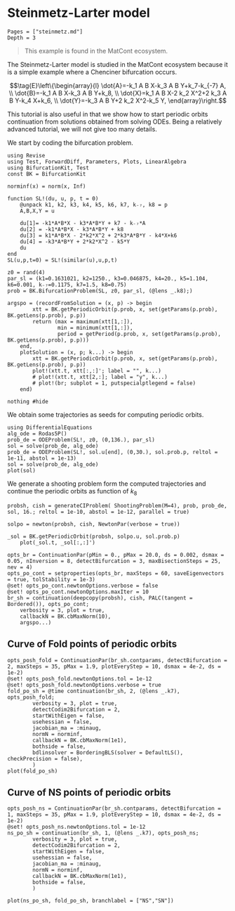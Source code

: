 # Steinmetz-Larter model

```@contents
Pages = ["steinmetz.md"]
Depth = 3
```

> This example is found in the MatCont ecosystem.

The Steinmetz-Larter model is studied in the MatCont ecosystem because it is a simple example where a Chenciner bifurcation occurs.

$$\tag{E}\left\{\begin{array}{l}
\dot{A}=-k_1 A B X-k_3 A B Y+k_7-k_{-7} A, \\
\dot{B}=-k_1 A B X-k_3 A B Y+k_8, \\
\dot{X}=k_1 A B X-2 k_2 X^2+2 k_3 A B Y-k_4 X+k_6, \\
\dot{Y}=-k_3 A B Y+2 k_2 X^2-k_5 Y,
\end{array}\right.$$

This tutorial is also useful in that we show how to start periodic orbits continuation from solutions obtained from solving ODEs. Being a relatively advanced tutorial, we will not give too many details.

We start by coding the bifurcation problem.

```@example STEINMETZ
using Revise
using Test, ForwardDiff, Parameters, Plots, LinearAlgebra
using BifurcationKit, Test
const BK = BifurcationKit

norminf(x) = norm(x, Inf)

function SL!(du, u, p, t = 0)
	@unpack k1, k2, k3, k4, k5, k6, k7, k₋₇, k8 = p
	A,B,X,Y = u

	du[1]= -k1*A*B*X - k3*A*B*Y + k7 - k₋₇*A
	du[2] = -k1*A*B*X - k3*A*B*Y + k8
	du[3] = k1*A*B*X - 2*k2*X^2 + 2*k3*A*B*Y - k4*X+k6
	du[4] = -k3*A*B*Y + 2*k2*X^2 - k5*Y
	du
end
SL(u,p,t=0) = SL!(similar(u),u,p,t)

z0 = rand(4)
par_sl = (k1=0.1631021, k2=1250., k3=0.046875, k4=20., k5=1.104, k6=0.001, k₋₇=0.1175, k7=1.5, k8=0.75)
prob = BK.BifurcationProblem(SL, z0, par_sl, (@lens _.k8);)

argspo = (recordFromSolution = (x, p) -> begin
		xtt = BK.getPeriodicOrbit(p.prob, x, set(getParams(p.prob), BK.getLens(p.prob), p.p))
		return (max = maximum(xtt[1,:]),
				min = minimum(xtt[1,:]),
				period = getPeriod(p.prob, x, set(getParams(p.prob), BK.getLens(p.prob), p.p)))
	end,
	plotSolution = (x, p; k...) -> begin
		xtt = BK.getPeriodicOrbit(p.prob, x, set(getParams(p.prob), BK.getLens(p.prob), p.p))
		plot!(xtt.t, xtt[:,:]'; label = "", k...)
		# plot!(xtt.t, xtt[2,:]; label = "y", k...)
		# plot!(br; subplot = 1, putspecialptlegend = false)
	end)

nothing #hide
```

We obtain some trajectories as seeds for computing periodic orbits.

```@example STEINMETZ
using DifferentialEquations
alg_ode = Rodas5P()
prob_de = ODEProblem(SL!, z0, (0,136.), par_sl)
sol = solve(prob_de, alg_ode)
prob_de = ODEProblem(SL!, sol.u[end], (0,30.), sol.prob.p, reltol = 1e-11, abstol = 1e-13)
sol = solve(prob_de, alg_ode)
plot(sol)
```

We generate a shooting problem form the computed trajectories and continue the periodic orbits as function of $k_8$

```@example STEINMETZ
probsh, cish = generateCIProblem( ShootingProblem(M=4), prob, prob_de, sol, 16.; reltol = 1e-10, abstol = 1e-12, parallel = true)

solpo = newton(probsh, cish, NewtonPar(verbose = true))

_sol = BK.getPeriodicOrbit(probsh, solpo.u, sol.prob.p)
	plot(_sol.t, _sol[:,:]')

opts_br = ContinuationPar(pMin = 0., pMax = 20.0, ds = 0.002, dsmax = 0.05, nInversion = 8, detectBifurcation = 3, maxBisectionSteps = 25, nev = 4)
opts_po_cont = setproperties(opts_br, maxSteps = 60, saveEigenvectors = true, tolStability = 1e-3)
@set! opts_po_cont.newtonOptions.verbose = false
@set! opts_po_cont.newtonOptions.maxIter = 10
br_sh = continuation(deepcopy(probsh), cish, PALC(tangent = Bordered()), opts_po_cont;
	verbosity = 3, plot = true,
	callbackN = BK.cbMaxNorm(10),
	argspo...)
```

## Curve of Fold points of periodic orbits

```@example STEINMETZ
opts_posh_fold = ContinuationPar(br_sh.contparams, detectBifurcation = 2, maxSteps = 35, pMax = 1.9, plotEveryStep = 10, dsmax = 4e-2, ds = 1e-2)
@set! opts_posh_fold.newtonOptions.tol = 1e-12
@set! opts_posh_fold.newtonOptions.verbose = true
fold_po_sh = @time continuation(br_sh, 2, (@lens _.k7), opts_posh_fold;
		verbosity = 3, plot = true,
		detectCodim2Bifurcation = 2,
		startWithEigen = false,
		usehessian = false,
		jacobian_ma = :minaug,
		normN = norminf,
		callbackN = BK.cbMaxNorm(1e1),
		bothside = false,
		bdlinsolver = BorderingBLS(solver = DefaultLS(), checkPrecision = false),
		)
plot(fold_po_sh)
```

## Curve of NS points of periodic orbits
```@example STEINMETZ
opts_posh_ns = ContinuationPar(br_sh.contparams, detectBifurcation = 1, maxSteps = 35, pMax = 1.9, plotEveryStep = 10, dsmax = 4e-2, ds = 1e-2)
@set! opts_posh_ns.newtonOptions.tol = 1e-12
ns_po_sh = continuation(br_sh, 1, (@lens _.k7), opts_posh_ns;
		verbosity = 3, plot = true,
		detectCodim2Bifurcation = 2,
		startWithEigen = false,
		usehessian = false,
		jacobian_ma = :minaug,
		normN = norminf,
		callbackN = BK.cbMaxNorm(1e1),
		bothside = false,
		)
```

```@example STEINMETZ
plot(ns_po_sh, fold_po_sh, branchlabel = ["NS","SN"])
```